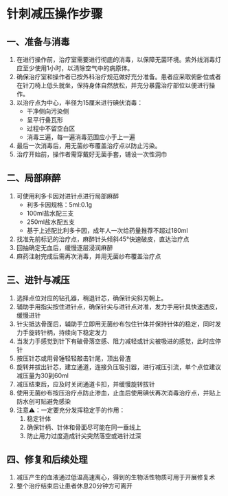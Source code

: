 # 针刺减压操作步骤

## 一、准备与消毒

1. 在进行操作前，治疗室需要进行彻底的消毒，以保障无菌环境。紫外线消毒灯应至少使用1小时，以清除空气中的病原体。
2. 确保治疗室和操作者已按外科治疗规范做好充分准备。患者应采取俯卧位或者在针刀椅上低头就坐，保持身体自然放松，并充分暴露治疗部位以便进行操作。
3. 以治疗点为中心，半径为15厘米进行碘伏消毒：
    - 干净侧向污染侧
    - 呈平行叠瓦形
    - 过程中不留空白区
    - 消毒三遍，每一遍消毒范围应小于上一遍
4. 最后一次消毒后，用无菌纱布覆盖治疗点以防止污染。
5. 治疗开始前，操作者需穿戴好无菌手套，铺设一次性洞巾

## 二、局部麻醉

1. 可使用利多卡因对进针点进行局部麻醉
    - 利多卡因规格：5ml:0.1g
    - 100ml盐水配三支
    - 250ml盐水配五支
    - 基于上述配比利多卡因，成年人一次给药量推荐不超过180ml
2. 找准先前标记的治疗点，麻醉针头倾斜45°快速破皮，直达治疗点
3. 回抽确定无血后，缓慢逐层浸润麻醉
4. 麻药注射完成后需再次消毒，并用无菌纱布覆盖治疗点

## 三、进针与减压

1. 选择点位对应的钻孔器，稍退针芯，确保针尖斜刃朝上。
2. 辅助手用指尖按住进针点，确保针尖与进针点对准，发力手用针具快速透皮，缓慢进针
3. 针尖抵达骨面后，辅助手立即用无菌纱布包住针体并保持针体的稳定，同时发力手旋转针柄，持续向下稳定发力
4. 当发力手感觉到针下有破骨落空感、阻力减轻或针尖被吸进的感觉，此时应停针
5. 按压针芯或用骨锤轻轻敲击针尾，顶出骨渣
6. 旋转并拔出针芯，建立通道，连接负压吸引器，进行减压引流，单个点位建议减压量为30到60ml
7. 减压结束后，应及时关闭通道卡扣，并缓慢旋转拔针
8. 使用无菌纱布按压治疗点防止渗血，止血后使用碘伏再次消毒治疗点，并贴上防水创可贴避免感染
9. 注意⚠️：一定要充分发挥稳定手的作用：
    1. 稳定针体
    2. 确保针柄、针体和骨面尽可能在同一垂线上
    3. 防止用力过度造成针尖突然落空或进针过深

## 四、修复和后续处理

1. 减压产生的血液通过低温高速离心，得到的生物活性物质可用于开展修复术
2. 整个治疗结束后让患者休息20分钟方可离开
